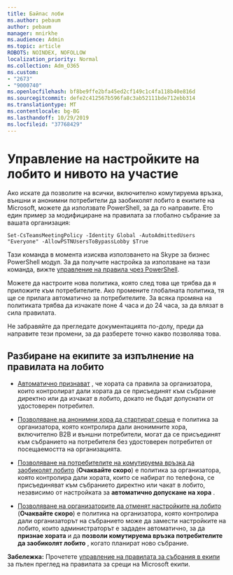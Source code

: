 ```yaml
---
title: Байпас лоби
ms.author: pebaum
author: pebaum
manager: mnirkhe
ms.audience: Admin
ms.topic: article
ROBOTS: NOINDEX, NOFOLLOW
localization_priority: Normal
ms.collection: Adm_O365
ms.custom:
- "2673"
- "9000740"
ms.openlocfilehash: bf8be9ffe2bfa45ed2cf149c1c4fa118b40e816d
ms.sourcegitcommit: defe2c412567b596fa8c3ab52111bde712ebb314
ms.translationtype: MT
ms.contentlocale: bg-BG
ms.lasthandoff: 10/29/2019
ms.locfileid: "37768429"
---
```

# <a name="control-lobby-settings-and-level-of-participation"></a>Управление на настройките на лобито и нивото на участие

Ако искате да позволите на всички, включително комутируема връзка, външни и анонимни потребители да заобиколят лобито в екипите на Microsoft, можете да използвате PowerShell, за да го направите. Ето един пример за модифициране на правилата за глобално събрание за вашата организация:

`Set-CsTeamsMeetingPolicy -Identity Global -AutoAdmittedUsers "Everyone" -AllowPSTNUsersToBypassLobby $True`

Тази команда в момента изисква използването на Skype за бизнес PowerShell модул. За да получите настройка за използване на тази команда, вижте [управление на правила чрез PowerShell](https://docs.microsoft.com/en-us/microsoftteams/teams-powershell-overview#managing-policies-via-powershell).

Можете да настроите нова политика, която след това ще трябва да я приложите към потребителите. Ако промените глобалната политика, тя ще се прилага автоматично за потребителите. За всяка промяна на политиката трябва да изчакате поне 4 часа и до 24 часа, за да влязат в сила правилата.

Не забравяйте да прегледате документацията по-долу, преди да направите тези промени, за да разберете точно какво позволява това.

## <a name="understanding-teams-meeting-lobby-policy-controls"></a>Разбиране на екипите за изпълнение на правилата на лобито

- [Автоматично признават](https://docs.microsoft.com/microsoftteams/meeting-policies-in-teams#automatically-admit-people) , че хората са правила за организатора, които контролират дали хората да се присъединят към събрание директно или да изчакат в лобито, докато не бъдат допуснати от удостоверен потребител.

- [Позволяване на анонимни хора да стартират среща](https://docs.microsoft.com/microsoftteams/meeting-policies-in-teams#allow-anonymous-people-to-start-a-meeting) е политика за организатора, която контролира дали анонимните хора, включително B2B и външни потребители, могат да се присъединят към събранието на потребителя без удостоверен потребител от посещаемостта на организацията.

- [Позволяване на потребителите на комутируема връзка да заобиколят лобито](https://docs.microsoft.com/en-us/microsoftteams/meeting-policies-in-teams#allow-dial-in-users-to-bypass-the-lobby-coming-soon) (**Очаквайте скоро**) е политика за организатора, която контролира дали хората, които се набират по телефона, се присъединяват към събранието директно или чакат в лобито, независимо от настройката за **автоматично допускане на хора** .

- [Позволяване на организаторите да отменят настройките на лобито](https://docs.microsoft.com/microsoftteams/meeting-policies-in-teams#allow-organizers-to-override-lobby-settings-coming-soon) (**Очаквайте скоро**) е политика на организатора, която контролира дали организаторът на събранието може да замести настройките на лобито, които администраторът е зададен автоматично, за да **признае хората** и да **позволи комутируема връзка потребителите да заобиколят лобито** , когато планират ново събрание.

**Забележка:** Прочетете [управление на правилата за събрания в екипи](https://docs.microsoft.com/en-us/microsoftteams/meeting-policies-in-teams) за пълен преглед на правилата за срещи на Microsoft екипи.
